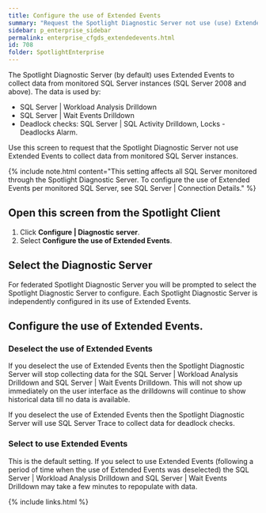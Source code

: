 ```yaml
---
title: Configure the use of Extended Events
summary: "Request the Spotlight Diagnostic Server not use (use) Extended Events to collect data from monitored SQL Server instances (SQL Server 2008 and above)"
sidebar: p_enterprise_sidebar
permalink: enterprise_cfgds_extendedevents.html
id: 708
folder: SpotlightEnterprise
---
```



The Spotlight Diagnostic Server (by default) uses Extended Events to collect data from monitored SQL Server instances (SQL Server 2008 and above). The data is used by:

* SQL Server \| Workload Analysis Drilldown
* SQL Server \| Wait Events Drilldown
* Deadlock checks: SQL Server \| SQL Activity Drilldown, Locks - Deadlocks Alarm.

Use this screen to request that the Spotlight Diagnostic Server not use Extended Events to collect data from monitored SQL Server instances.

{% include note.html content="This setting affects all SQL Server monitored through the Spotlight Diagnostic Server. To configure the use of Extended Events per monitored SQL Server, see SQL Server \| Connection Details." %}

## Open this screen from the Spotlight Client

1. Click **Configure \| Diagnostic server**.
2. Select **Configure the use of Extended Events**.

## Select the Diagnostic Server

For federated Spotlight Diagnostic Server you will be prompted to select the Spotlight Diagnostic Server to configure. Each Spotlight Diagnostic Server is independently configured in its use of Extended Events.

## Configure the use of Extended Events.

### Deselect the use of Extended Events

If you deselect the use of Extended Events then the Spotlight Diagnostic Server will stop collecting data for the SQL Server \| Workload Analysis Drilldown and SQL Server \| Wait Events Drilldown. This will not show up immediately on the user interface as the drilldowns will continue to show historical data till no data is available.

If you deselect the use of Extended Events then the Spotlight Diagnostic Server will use SQL Server Trace to collect data for deadlock checks.

### Select to use Extended Events

This is the default setting. If you select to use Extended Events (following a period of time when the use of Extended Events was deselected) the SQL Server \| Workload Analysis Drilldown and SQL Server \| Wait Events Drilldown may take a few minutes to repopulate with data.


{% include links.html %}
